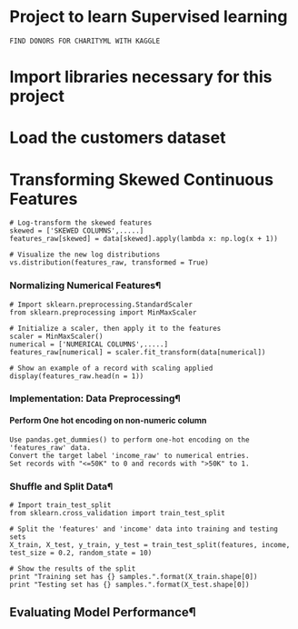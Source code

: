 # Project to learn Supervised learning

```FIND DONORS FOR CHARITYML WITH KAGGLE```


# Import libraries necessary for this project

# Load the customers dataset


# Transforming Skewed Continuous Features
```
# Log-transform the skewed features
skewed = ['SKEWED COLUMNS',.....]
features_raw[skewed] = data[skewed].apply(lambda x: np.log(x + 1))

# Visualize the new log distributions
vs.distribution(features_raw, transformed = True)
```


### Normalizing Numerical Features¶

```
# Import sklearn.preprocessing.StandardScaler
from sklearn.preprocessing import MinMaxScaler

# Initialize a scaler, then apply it to the features
scaler = MinMaxScaler()
numerical = ['NUMERICAL COLUMNS',.....]
features_raw[numerical] = scaler.fit_transform(data[numerical])

# Show an example of a record with scaling applied
display(features_raw.head(n = 1))
```

### Implementation: Data Preprocessing¶
#### Perform One hot encoding on non-numeric column

```
Use pandas.get_dummies() to perform one-hot encoding on the 'features_raw' data.
Convert the target label 'income_raw' to numerical entries.
Set records with "<=50K" to 0 and records with ">50K" to 1.
```


### Shuffle and Split Data¶

```
# Import train_test_split
from sklearn.cross_validation import train_test_split

# Split the 'features' and 'income' data into training and testing sets
X_train, X_test, y_train, y_test = train_test_split(features, income, test_size = 0.2, random_state = 10)

# Show the results of the split
print "Training set has {} samples.".format(X_train.shape[0])
print "Testing set has {} samples.".format(X_test.shape[0])
```

## Evaluating Model Performance¶
